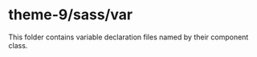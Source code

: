 # theme-9/sass/var

This folder contains variable declaration files named by their component class.

